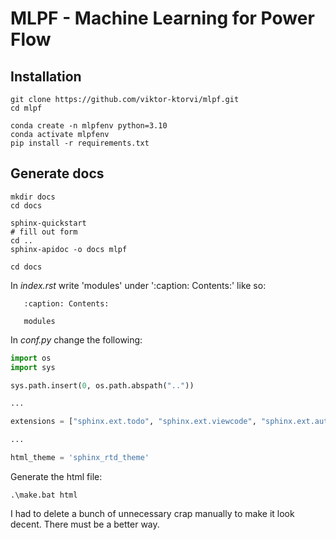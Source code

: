 # MLPF - Machine Learning for Power Flow

## Installation

```
git clone https://github.com/viktor-ktorvi/mlpf.git
cd mlpf

conda create -n mlpfenv python=3.10
conda activate mlpfenv
pip install -r requirements.txt

```

## Generate docs

```
mkdir docs
cd docs

sphinx-quickstart
# fill out form
cd ..
sphinx-apidoc -o docs mlpf

cd docs
```

In _index.rst_ write 'modules' under ':caption: Contents:' like so:

```
   :caption: Contents:

   modules
```

In _conf.py_ change the following:

```python
import os
import sys

sys.path.insert(0, os.path.abspath(".."))

...

extensions = ["sphinx.ext.todo", "sphinx.ext.viewcode", "sphinx.ext.autodoc"]

...

html_theme = 'sphinx_rtd_theme'
```

Generate the html file:
```
.\make.bat html
```

I had to delete a bunch of unnecessary crap manually to make it look decent. There must be a better way.